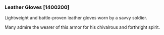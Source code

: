 ### Leather Gloves [1400200]

Lightweight and battle-proven leather gloves worn by a savvy soldier.

Many admire the wearer of this armor for his chivalrous and forthright spirit.